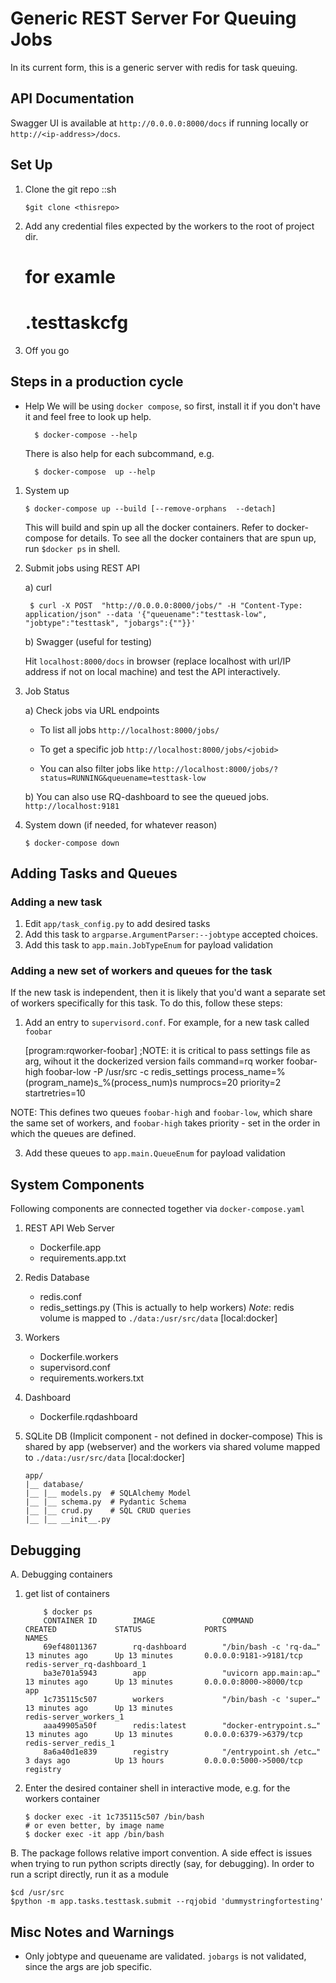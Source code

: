 
# Generic REST Server For Queuing Jobs


In its current form, this is a generic server with redis for task queuing.


## API Documentation

Swagger UI is available at `http://0.0.0.0:8000/docs` if running locally  or `http://<ip-address>/docs`.


## Set Up


1) Clone the git repo ::sh

    `$git clone <thisrepo>`

2) Add any credential files expected by the workers to the root of project dir.

    # for examle
    # .testtaskcfg   

3) Off you go


## Steps in a production cycle

- Help
    We will be using `docker compose`, so first, install it if you don't have it and feel free to look up help.

        $ docker-compose --help

    There is also help for each subcommand, e.g.

        $ docker-compose  up --help

1. System up


    `$ docker-compose up --build [--remove-orphans  --detach] `

    This will build and  spin up all the docker containers. Refer to docker-compose for details.
    To see all the docker containers that are spun up, run `$docker ps`  in shell.

1. Submit jobs using REST API

    a) curl

        $ curl -X POST  "http://0.0.0.0:8000/jobs/" -H "Content-Type: application/json" --data '{"queuename":"testtask-low",  "jobtype":"testtask", "jobargs":{""}}'

    b) Swagger (useful for testing)

    Hit `localhost:8000/docs` in browser (replace localhost with url/IP address if not on local machine) and test the API interactively.

1. Job Status

    a) Check jobs via URL endpoints


    - To list all jobs
    `http://localhost:8000/jobs/`

    - To get a specific job
    `http://localhost:8000/jobs/<jobid>`

    - You can also filter jobs like
    `http://localhost:8000/jobs/?status=RUNNING&queuename=testtask-low`

    b) You can also use RQ-dashboard to see the queued jobs.
    `http://localhost:9181`


3. System down (if needed, for whatever reason)

    `$ docker-compose down`


## Adding Tasks and Queues

### Adding a new task

1) Edit `app/task_config.py`  to add desired tasks
2) Add this task to `argparse.ArgumentParser:--jobtype` accepted choices.
3) Add this task to `app.main.JobTypeEnum` for payload validation

### Adding a new set of workers and queues for the task
If the new task is independent, then it is likely that you'd want a separate set of workers
specifically for this task. To do this, follow these steps:

1) Add an entry to `supervisord.conf`. For example, for a new task called  `foobar`

    [program:rqworker-foobar]
    ;NOTE: it is critical to pass  settings file  as arg, wihout it the dockerized version fails
    command=rq worker  foobar-high foobar-low -P /usr/src -c redis_settings
    process_name=%(program_name)s_%(process_num)s
    numprocs=20
    priority=2
    startretries=10

NOTE: This defines two queues `foobar-high` and `foobar-low`, which  share the same set of workers,
and `foobar-high` takes priority - set in the order in which the queues are defined.

3) Add these queues to `app.main.QueueEnum` for payload validation



## System Components


Following components are connected together via `docker-compose.yaml`



1. REST API Web Server
    - Dockerfile.app
    - requirements.app.txt

1. Redis Database
    - redis.conf
    - redis_settings.py  (This is actually to help workers)
    *Note*: redis volume is mapped to `./data:/usr/src/data`  [local:docker]

1. Workers
    - Dockerfile.workers
    - supervisord.conf
    - requirements.workers.txt

1. Dashboard
    - Dockerfile.rqdashboard


1. SQLite DB   (Implicit component - not defined in docker-compose)
    This is shared by app (webserver) and the workers via shared volume mapped to `./data:/usr/src/data`  [local:docker]

    ```
    app/
    |__ database/
    |__ |__ models.py  # SQLAlchemy Model
    |__ |__ schema.py  # Pydantic Schema
    |__ |__ crud.py    # SQL CRUD queries
    |__ |__ __init__.py
    ```



## Debugging


A. Debugging containers

1. get list of containers

    ```
        $ docker ps
        CONTAINER ID        IMAGE               COMMAND                  CREATED             STATUS              PORTS                    NAMES
        69ef48011367        rq-dashboard        "/bin/bash -c 'rq-da…"   13 minutes ago      Up 13 minutes       0.0.0.0:9181->9181/tcp   redis-server_rq-dashboard_1
        ba3e701a5943        app                 "uvicorn app.main:ap…"   13 minutes ago      Up 13 minutes       0.0.0.0:8000->8000/tcp   app
        1c735115c507        workers             "/bin/bash -c 'super…"   13 minutes ago      Up 13 minutes                                redis-server_workers_1
        aaa49905a50f        redis:latest        "docker-entrypoint.s…"   13 minutes ago      Up 13 minutes       0.0.0.0:6379->6379/tcp   redis-server_redis_1
        8a6a40d1e839        registry            "/entrypoint.sh /etc…"   3 days ago          Up 13 hours         0.0.0.0:5000->5000/tcp   registry
    ```

1. Enter the desired container shell in interactive mode, e.g. for the workers container

    ```
    $ docker exec -it 1c735115c507 /bin/bash
    # or even better, by image name
    $ docker exec -it app /bin/bash
    ```

B. The package follows relative import convention. A side effect is issues when trying to run python scripts directly (say, for debugging). In order to run a script directly, run it as a module

    $cd /usr/src
    $python -m app.tasks.testtask.submit --rqjobid 'dummystringfortesting'


## Misc Notes and Warnings


- Only jobtype and queuename are validated. `jobargs` is not validated, since the args are job specific.
